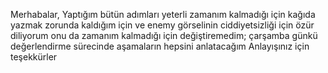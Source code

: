 Merhabalar,
Yaptığım bütün adımları yeterli zamanım kalmadığı için kağıda yazmak zorunda kaldığım için ve enemy görselinin ciddiyetsizliği için özür diliyorum onu da zamanım kalmadığı için değiştiremedim; çarşamba günkü değerlendirme sürecinde aşamaların hepsini anlatacağım
Anlayışınız için teşekkürler
